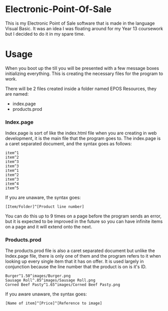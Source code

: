 # Electronic-Point-Of-Sale
This is my Electronic Point of Sale software that is made in the language Visual Basic. It was an idea I was floating around for my Year 13 coursework but I decided to do it in my spare time.

# Usage
When you boot up the till you will be presented with a few message boxes initializing everything. This is creating the necessary files for the program to work.

There will be 2 files created inside a folder named EPOS Resources, they are named:
- index.page
- products.prod

### Index.page
Index.page is sort of like the index.html file when you are creating in web development, it is the main file that the program goes to. The index.page is a caret separated document, and the syntax goes as follows:


    item^1
    item^2
    item^3
    item^3
    item^1
    item^2
    item^3
    item^4
    item^5
If you are unaware, the syntax goes:

`[Item/Folder]^[Product line number]`

You can do this up to 9 times on a page before the program sends an error, but it is expected to be improved in the future so you can have infinite items on a page and it will extend onto the next.

### Products.prod
The products.prod file is also a caret separated document but unlike the Index.page file, there is only one of them and the program refers to it when looking up every single item that it has on offer. It is used largely in conjunction because the line number that the product is on is it's ID.


    Burger^1.50^images/Burger.png
    Sausage Roll^.85^images/Sausage Roll.png
    Corned Beef Pasty^1.65^images/Corned Beef Pasty.png
If you aware unaware, the syntax goes:

`[Name of item]^[Price]^[Reference to image]`

